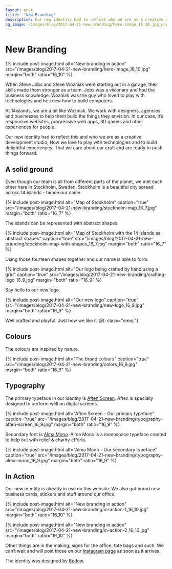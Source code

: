 ```yaml
---
layout: post
title:  "New Branding"
description: Our new identity had to reflect who we are as a creative development studio.
og_image: /images/blog/2017-04-21-new-branding/hero-image_16_10.jpg.png
---
```


# New Branding

{% include post-image.html alt="New branding in action" src="/images/blog/2017-04-21-new-branding/hero-image_16_10.jpg" margin="both" ratio="16_10" %}

When Steve Jobs and Steve Wozniak were starting out in a garage, their skills made them stronger as a team. Jobs was a visionary and had the business knowledge. Wozniak was the guy who loved to play with technologies and he knew how to build computers.

At 14islands, we are a bit like Wozniak. We work with designers, agencies and businesses to help them build the things they envision. In our case, it’s responsive websites, progressive web apps, 3D games and other experiences for people.

Our new identity had to reflect this and who we are as a creative development studio; How we love to play with technologies and to build delightful experiences. That we care about our craft and are ready to push things forward.

## A solid ground

Even though our team is all from different parts of the planet, we met each other here in Stockholm, Sweden.  Stockholm is a beautiful city spread across 14 islands - hence our name.

{% include post-image.html alt="Map of Stockholm" caption="true" src="/images/blog/2017-04-21-new-branding/stockholm-map_16_7.jpg" margin="both" ratio="16_7" %}

The islands can be represented with abstract shapes.

{% include post-image.html alt="Map of Stockholm with the 14 islands as abstract shapes" caption="true" src="/images/blog/2017-04-21-new-branding/stockholm-map-with-shapes_16_7.jpg" margin="both" ratio="16_7" %}

Using those fourteen shapes together and our name is able to form.

{% include post-image.html alt="Our logo being crafted by hand using a grid" caption="true" src="/images/blog/2017-04-21-new-branding/crafting-logo_16_9.jpg" margin="both" ratio="16_9" %}

Say hello to our new logo.

{% include post-image.html alt="Our new logo" caption="true" src="/images/blog/2017-04-21-new-branding/new-logo_16_9.jpg" margin="both" ratio="16_9" %}

Well crafted and playful. Just how we like it *😃*{: class="emoji"}

## Colours

The colours are inspired by nature.

{% include post-image.html alt="The brand colours" caption="true" src="/images/blog/2017-04-21-new-branding/colors_16_9.jpg" margin="both" ratio="16_9" %}

## Typography

The primary typeface in our identity is [Aften Screen](https://monokrom.no/fonts/aften).  Aften is specially designed to perform well on digital screens.

{% include post-image.html alt="Aften Screen - Our primary typeface" caption="true" src="/images/blog/2017-04-21-new-branding/typography-aften-screen_16_9.jpg" margin="both" ratio="16_9" %}

Secondary font is [Alma Mono](http://almamono.com/).  Alma Mono is a monospace typeface created to help out with relief & charity efforts.

{% include post-image.html alt="Alma Mono - Our secondary typeface" caption="true" src="/images/blog/2017-04-21-new-branding/typography-alma-mono_16_9.jpg" margin="both" ratio="16_9" %}

## In Action

Our new identity is already in use on this website.  We also got brand new business cards, stickers and stuff around our office.

{% include post-image.html alt="New branding in action" src="/images/blog/2017-04-21-new-branding/in-action-1_16_10.jpg" margin="both" ratio="16_10" %}

{% include post-image.html alt="New branding in action" src="/images/blog/2017-04-21-new-branding/in-action-2_16_10.jpg" margin="both" ratio="16_10" %}

Other things are in the making; signs for the office, tote bags and such. We can’t wait and will post those on our [Instagram page](instagram.com/14islands/) as soon as it arrives.

The identity was designed by [Bedow](http://www.bedow.se/).
